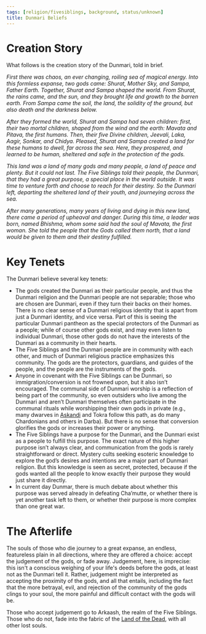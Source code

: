 ```yaml
---
tags: [religion/fivesiblings, background, status/unknown]
title: Dunmari Beliefs
---
```


# Creation Story

What follows is the creation story of the Dunmari, told in brief.

*First there was chaos, an ever changing, roiling sea of magical energy. Into this formless expanse, two gods came: Shurat, Mother Sky, and Sampa, Father Earth. Together, Shurat and Sampa shaped the world. From Shurat, the rains came, and the sun, and they brought life and growth to the barren earth. From Sampa came the soil, the land, the solidity of the ground, but also death and the darkness below.* 

*After they formed the world, Shurat and Sampa had seven children: first, their two mortal children, shaped from the wind and the earth: Mavata and Pitava, the first humans. Then, their five Divine children, Jeevali, Laka, Aagir, Sonkar, and Chidya. Pleased, Shurat and Sampa created a land for these humans to dwell, far across the sea. Here, they prospered, and learned to be human, sheltered and safe in the protection of the gods.* 


  
*This land was a land of many gods and many people, a land of peace and plenty. But it could not last. The Five Siblings told their people, the Dunmari, that they had a great purpose, a special place in the world outside. It was time to venture forth and choose to reach for their destiny. So the Dunmari left, departing the sheltered land of their youth, and journeying across the sea.*  



*After many generations, many years of living and dying in this new land, there came a period of upheaval and danger. During this time, a leader was born, named Bhishma, whom some said had the soul of Mavata, the first woman. She told the people that the Gods called them north, that a land would be given to them and their destiny fulfilled.*

 
# Key Tenets

The Dunmari believe several key tenets:

- The gods created the Dunmari as their particular people, and thus the Dunmari religion and the Dunmari people are not separable; those who are chosen are Dunmari, even if they turn their backs on their homes. There is no clear sense of a Dunmari religious identity that is apart from just a Dunmari identity, and vice versa. Part of this is seeing the particular Dunmari pantheon as the special protectors of the Dunmari as a people; while of course other gods exist, and may even listen to individual Dunmari, those other gods do not have the interests of the Dunmari as a community in their hearts.
- The Five Siblings and the Dunmari people are in community with each other, and much of Dunmari religious practice emphasizes this community. The gods are the protectors, guardians, and guides of the people, and the people are the instruments of the gods. 
- Anyone in covenant with the Five Siblings can be Dunmari, so immigration/conversion is not frowned upon, but it also isn’t encouraged. The communal side of Dunmari worship is a reflection of being part of the community, so even outsiders who live among the Dunmari and aren’t Dunmari themselves often participate in the communal rituals while worshipping their own gods in private (e.g., many dwarves in [Askandi](<../../../gazetteer/greater-dunmar/realms/dunmar/central-dunmar/askandi.md>) and Tokra follow this path, as do many Chardonians and others in Darba). But there is no sense that conversion glorifies the gods or increases their power or anything.
- The Five Siblings have a purpose for the Dunmari, and the Dunmari exist as a people to fulfill this purpose. The exact nature of this higher purpose isn’t always clear, and communication from the gods is rarely straightforward or direct. Mystery cults seeking esoteric knowledge to explore the god’s desires and intentions are a major part of Dunmari religion. But this knowledge is seen as secret, protected, because if the gods wanted all the people to know exactly their purpose they would just share it directly.
- In current day Dunmar, there is much debate about whether this purpose was served already in defeating Cha’mutte, or whether there is yet another task left to them, or whether their purpose is more complex than one great war.
# The Afterlife

The souls of those who die journey to a great expanse, an endless, featureless plain in all directions, where they are offered a choice: accept the judgement of the gods, or fade away. Judgement, here, is imprecise: this isn't a conscious weighing of your life's deeds before the gods, at least not as the Dunmari tell it. Rather, judgement might be interpreted as accepting the proximity of the gods, and all that entails, including the fact that the more betrayal, evil, and rejection of the community of the gods clings to your soul, the more painful and difficult contact with the gods will be. 

Those who accept judgement go to Arkaash, the realm of the Five Siblings. Those who do not, fade into the fabric of the [Land of the Dead](<../../multiverse/spiritual-realms/proximate-realms/land-of-the-dead.md>), with all other lost souls. 